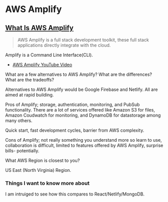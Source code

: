 # AWS Amplify

## [What Is AWS Amplify](https://beabetterdev.com/2021/09/22/what-is-aws-amplify/)

> AWS Amplify is a full stack development toolkit, these full stack applications directly integrate with the cloud.

Amplify is a Command Line Interface(CLI).

- [AWS Amplify YouTube Video](https://youtu.be/HkbjHtG_d7w)

What are a few alternatives to AWS Amplify? What are the differences? What are the tradeoffs?

Alternatives to AWS Amplify would be Google Firebase and Netlify. All are aimed at rapid building.

Pros of Amplify; storage, authentication, monitoring, and PubSub functionality. There are a lot of services offered like Amazon S3 for files, Amazon Coudwatch for monitoring, and DynamoDB for datastorage among many others.

Quick start, fast development cycles, barrier from AWS complexity.

Cons of Amplify; not really something you understand more so learn to use, collaboration is difficult, limited to features offered by AWS Amplify, surprise bills- potentially.

What AWS Region is closest to you?

US East (North Virginia) Region.

### Things I want to know more about

I am intruiged to see how this compares to React/Netlify/MongoDB.
